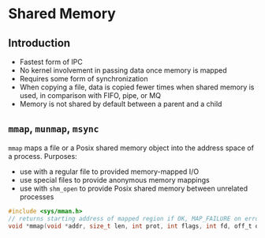 # Shared Memory

## Introduction

* Fastest form of IPC 
* No kernel involvement in passing data once memory is mapped
* Requires some form of synchronization
* When copying a file, data is copied fewer times when shared memory is used, in comparison with FIFO, pipe, or MQ
* Memory is not shared by default between a parent and a child

## `mmap`, `munmap`, `msync`

`mmap` maps a file or a Posix shared memory object into the address space of a process. Purposes:

* use with a regular file to provided memory-mapped I/O
* use special files to provide anonymous memory mappings
* use with `shm_open` to provide Posix shared memory between unrelated processes 

``` c
#include <sys/mman.h>
// returns starting address of mapped region if OK, MAP_FAILURE on error
void *mmap(void *addr, size_t len, int prot, int flags, int fd, off_t offset);

```